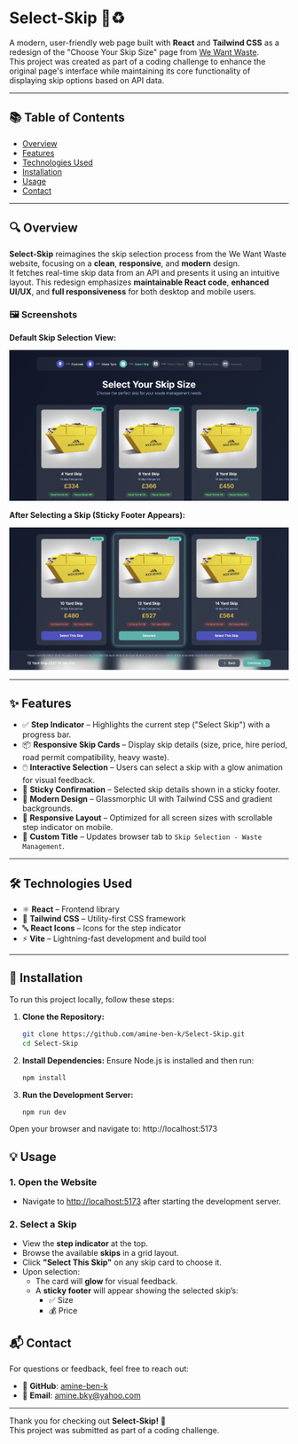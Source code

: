 # Select-Skip 🚛♻️

A modern, user-friendly web page built with **React** and **Tailwind CSS** as a redesign of the "Choose Your Skip Size" page from [We Want Waste](https://wewantwaste.co.uk/).  
This project was created as part of a coding challenge to enhance the original page's interface while maintaining its core functionality of displaying skip options based on API data.

---

## 📚 Table of Contents

- [Overview](#overview)
- [Features](#features)
- [Technologies Used](#technologies-used)
- [Installation](#installation)
- [Usage](#usage)
- [Contact](#contact)

---

## 🔍 Overview

**Select-Skip** reimagines the skip selection process from the We Want Waste website, focusing on a **clean**, **responsive**, and **modern** design.  
It fetches real-time skip data from an API and presents it using an intuitive layout. This redesign emphasizes **maintainable React code**, **enhanced UI/UX**, and **full responsiveness** for both desktop and mobile users.
### 🖼️ Screenshots

**Default Skip Selection View:**

![Skip Selection Page](./screenshots/selectSkip1.png)

**After Selecting a Skip (Sticky Footer Appears):**

![Selected Skip Preview](./screenshots/selectSkip2.png)

---

## ✨ Features

- ✅ **Step Indicator** – Highlights the current step ("Select Skip") with a progress bar.
- 📦 **Responsive Skip Cards** – Display skip details (size, price, hire period, road permit compatibility, heavy waste).
- 🖱️ **Interactive Selection** – Users can select a skip with a glow animation for visual feedback.
- 📌 **Sticky Confirmation** – Selected skip details shown in a sticky footer.
- 🎨 **Modern Design** – Glassmorphic UI with Tailwind CSS and gradient backgrounds.
- 📱 **Responsive Layout** – Optimized for all screen sizes with scrollable step indicator on mobile.
- 🧠 **Custom Title** – Updates browser tab to `Skip Selection - Waste Management`.

---

## 🛠️ Technologies Used

- ⚛️ **React** – Frontend library
- 🎨 **Tailwind CSS** – Utility-first CSS framework
- 🔤 **React Icons** – Icons for the step indicator
- ⚡ **Vite** – Lightning-fast development and build tool

---

## 🚀 Installation

To run this project locally, follow these steps:

1. **Clone the Repository:**
   ```bash
   git clone https://github.com/amine-ben-k/Select-Skip.git
   cd Select-Skip
2. **Install Dependencies:**
   Ensure Node.js is installed and then run:
   ```bash
   npm install
3. **Run the Development Server:**
   ```bash
   npm run dev
  Open your browser and navigate to:
  http://localhost:5173
## 💡 Usage

### 1. Open the Website
- Navigate to [http://localhost:5173](http://localhost:5173) after starting the development server.

### 2. Select a Skip
- View the **step indicator** at the top.
- Browse the available **skips** in a grid layout.
- Click **"Select This Skip"** on any skip card to choose it.
- Upon selection:
  - The card will **glow** for visual feedback.
  - A **sticky footer** will appear showing the selected skip’s:
    - ✅ Size  
    - 💰 Price
## 📬 Contact

For questions or feedback, feel free to reach out:

- 🔗 **GitHub**: [amine-ben-k](https://github.com/amine-ben-k)  
- 📧 **Email**: [amine.bky@yahoo.com](mailto:amine.bky@yahoo.com)

---

Thank you for checking out **Select-Skip!** 🚀  
This project was submitted as part of a coding challenge.





